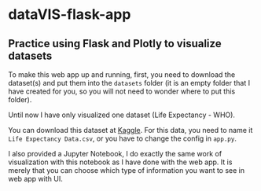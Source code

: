 # dataVIS-flask-app
## Practice using Flask and Plotly to visualize datasets

To make this web app up and running, first, you need to download the dataset(s) and put them into the `datasets` folder (it is an empty folder that I have created for you, so you will not need to wonder where to put this folder).

Until now I have only visualized one dataset (Life Expectancy - WHO).

You can download this dataset at [Kaggle](https://www.kaggle.com/datasets/kumarajarshi/life-expectancy-who). For this data, you need to name it `Life Expectancy Data.csv`, or you have to change the config in `app.py`.

I also provided a Jupyter Notebook, I do exactly the same work of visualization with this notebook as I have done with the web app. It is merely that you can choose which type of information you want to see in web app with UI.
